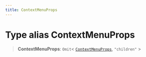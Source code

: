 ```yaml
---
title: ContextMenuProps
---
```


# Type alias ContextMenuProps

> **ContextMenuProps**: `Omit`\< [`ContextMenuProps`](../../sdk-ui/interfaces/interface.ContextMenuProps.md), `"children"` \>
